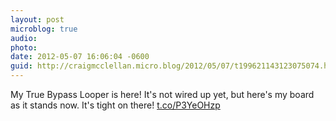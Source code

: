 ```yaml
---
layout: post
microblog: true
audio: 
photo: 
date: 2012-05-07 16:06:04 -0600
guid: http://craigmcclellan.micro.blog/2012/05/07/t199621143123075074.html
---
```

My True Bypass Looper is here! It's not wired up yet, but here's my board as it stands now. It's tight on there! [t.co/P3YeOHzp](http://t.co/P3YeOHzp)
